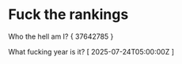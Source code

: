 # Fuck the rankings

Who the hell am I?
{ 37642785 }

What fucking year is it?
[ 2025-07-24T05:00:00Z ]
